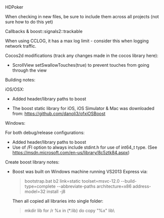 HDPoker

When checking in new files, be sure to include them across all projects (not sure how to do this yet)


Callbacks & boost::signals2::trackable


When using CCLOG, it has a max log limit - consider this when logging network traffic.

Cocos2d modifications (track any changes made in the cocos library here):
- ScrollView setSwallowTouches(true) to prevent touches from going through the view


Building notes:

iOS/OSX:

  - Added header/library paths to boost

  - The boost static library for iOS, iOS Simulator & Mac was downloaded from: https://github.com/danoli3/ofxiOSBoost


Windows:


For both debug/release configurations:
  - Added header/library paths to boost
  - Use of /FI option to always include stdint.h for use of int64_t type. (See https://msdn.microsoft.com/en-us/library/8c5ztk84.aspx)

Create boost library notes:
  - Boost was built on Windows machine running VS2013 Express via:
    > bootstrap.bat
    > b2 link=static toolset=msvc-12.0 --build-type=complete --abbreviate-paths architecture=x86 address-model=32 install -j8
    
    Then all copied all libraries into single folder:
    > mkdir lib
    > for /r %x in (*.lib) do copy "%x" lib\

